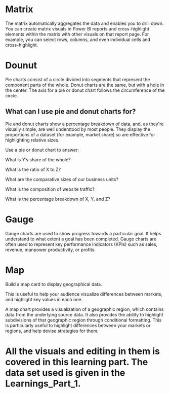 # Matrix

The matrix automatically aggregates the data and enables you to drill down. You can create matrix visuals in Power BI reports and cross-highlight elements within the matrix with other visuals on that report page. For example, you can select rows, columns, and even individual cells and cross-highlight.

# Dounut

Pie charts consist of a circle divided into segments that represent the component parts of the whole. Donut charts are the same, but with a hole in the center. The axis for a pie or donut chart follows the circumference of the circle.

## What can I use pie and donut charts for?

Pie and donut charts show a percentage breakdown of data, and, as they're visually simple, are well understood by most people. They display the proportions of a dataset (for example, market share) so are effective for highlighting relative sizes.

Use a pie or donut chart to answer:

What is Y’s share of the whole?

What is the ratio of X to Z?

What are the comparative sizes of our business units?

What is the composition of website traffic?

What is the percentage breakdown of X, Y, and Z?

# Gauge 

Gauge charts are used to show progress towards a particular goal. It helps understand to what extent a goal has been completed. Gauge charts are often used to represent key performance indicators (KPIs) such as sales, revenue, manpower productivity, or profits. 

# Map

Build a map card to display geographical data.

This is useful to help your audience visualize differences between markets, and highlight key values in each one.

A map chart provides a visualization of a geographic region, which contains data from the underlying source data. It also provides the ability to highlight subdivisions of that geographic region through conditional formatting. This is particularly useful to highlight differences between your markets or regions, and help devise strategies for them.

# All the visuals and editing in them is covered in this learning part. The data set used is given in the Learnings_Part_1. 



